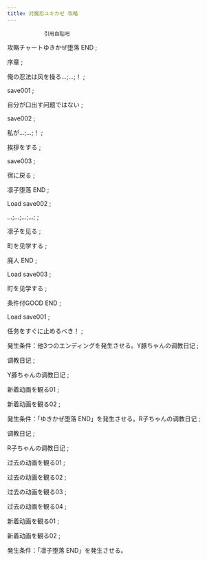 ```yaml
---
title: 対魔忍ユキカゼ 攻略
---
```


                引用自贴吧



攻略チャートゆきかぜ堕落 END ;

序章 ;

俺の忍法は风を操る…;…;！ ;

save001 ;

自分が口出す问题ではない ;

save002 ;

私が…;…;！ ;

挨拶をする ;

save003 ;

宿に戻る ;

凛子堕落 END ;

Load save002 ;

…;…;…;…; ;

凛子を见る ;

町を见学する ;

廃人 END ;

Load save003 ;

町を见学する ;



条件付GOOD END ;

Load save001 ;

任务をすぐに止めるべき！ ;



発生条件：他3つのエンディングを発生させる。Y豚ちゃんの调教日记 ;

调教日记 ;

Y豚ちゃんの调教日记 ;

新着动画を観る01 ;

新着动画を観る02 ;



発生条件：「ゆきかぜ堕落 END」を発生させる。R子ちゃんの调教日记 ;

调教日记 ;

R子ちゃんの调教日记 ;

过去の动画を観る01 ;

过去の动画を観る02 ;

过去の动画を観る03 ;

过去の动画を観る04 ;

新着动画を観る01 ;

新着动画を観る02 ;



発生条件：「凛子堕落 END」を発生させる。


              
